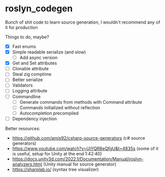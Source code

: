 # roslyn_codegen

Bunch of shit code to learn source generation, I wouldn't recommend any of it for production

Things to do, maybe?
- [x] Fast enums
- [x] Simple readable serialize (and slow)
    - [ ] Add async version
- [x] Get and Set attributes
- [ ] Clonable attribute
- [ ] Steal zig comptime 
- [ ] Better serialize
- [ ] Validators
- [ ] Logging attribute
- [ ] Commandline
    - [ ] Generate commands from methods with Command attribute
    - [ ] Commands initialized without reflection
    - [ ] Autocompletion precompiled
- [ ] Dependency injection

Better resources:
- https://github.com/amis92/csharp-source-generators (c# source generators)
- https://www.youtube.com/watch?v=UiYQR8eQfgU&t=4835s (some of it is useful, setup for Unity at the end 1:42:40)
- https://docs.unity3d.com/2022.1/Documentation/Manual/roslyn-analyzers.html (Unity manual for source generator)
- https://sharplab.io/ (syntax tree visualizer)
